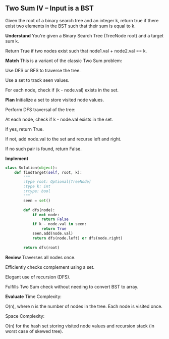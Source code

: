 ## Two Sum IV – Input is a BST
Given the root of a binary search tree and an integer k, return true if there exist two elements in the BST such that their sum is equal to k.

**Understand**
You're given a Binary Search Tree (TreeNode root) and a target sum k.

Return True if two nodes exist such that node1.val + node2.val == k.

**Match**
This is a variant of the classic Two Sum problem:

Use DFS or BFS to traverse the tree.

Use a set to track seen values.

For each node, check if (k - node.val) exists in the set.

**Plan**
Initialize a set to store visited node values.

Perform DFS traversal of the tree:

At each node, check if k - node.val exists in the set.

If yes, return True.

If not, add node.val to the set and recurse left and right.

If no such pair is found, return False.

**Implement**
```python
class Solution(object):
    def findTarget(self, root, k):
        """
        :type root: Optional[TreeNode]
        :type k: int
        :rtype: bool
        """
        seen = set()
        
        def dfs(node):
            if not node:
                return False
            if k - node.val in seen:
                return True
            seen.add(node.val)
            return dfs(node.left) or dfs(node.right)
        
        return dfs(root)
```

**Review**
Traverses all nodes once.

Efficiently checks complement using a set.

Elegant use of recursion (DFS).

Fulfills Two Sum check without needing to convert BST to array.

**Evaluate**
Time Complexity:

O(n), where n is the number of nodes in the tree. Each node is visited once.

Space Complexity:

O(n) for the hash set storing visited node values and recursion stack (in worst case of skewed tree).